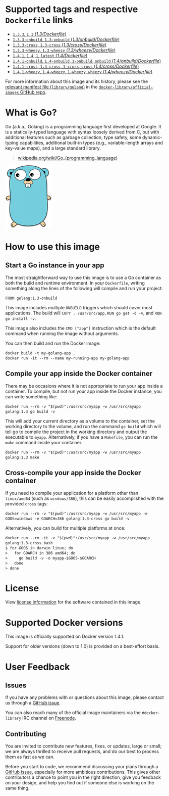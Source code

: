 # Supported tags and respective `Dockerfile` links

- [`1.3.3`, `1.3` (*1.3/Dockerfile*)](https://github.com/docker-library/golang/blob/2668a6b1db728588dec26cf74e7e7afa146fe5e6/1.3/Dockerfile)
- [`1.3.3-onbuild`, `1.3-onbuild` (*1.3/onbuild/Dockerfile*)](https://github.com/docker-library/golang/blob/4d4b14164e50c089a09b9364697749dc7f764824/1.3/onbuild/Dockerfile)
- [`1.3.3-cross`, `1.3-cross` (*1.3/cross/Dockerfile*)](https://github.com/docker-library/golang/blob/acc4ed5ba8dfad17bd484ac858950bc6a6f9acde/1.3/cross/Dockerfile)
- [`1.3.3-wheezy`, `1.3-wheezy` (*1.3/wheezy/Dockerfile*)](https://github.com/docker-library/golang/blob/2668a6b1db728588dec26cf74e7e7afa146fe5e6/1.3/wheezy/Dockerfile)
- [`1.4.1`, `1.4`, `1`, `latest` (*1.4/Dockerfile*)](https://github.com/docker-library/golang/blob/304244cfe374d3477e746c057a5ec4dcf7a47657/1.4/Dockerfile)
- [`1.4.1-onbuild`, `1.4-onbuild`, `1-onbuild`, `onbuild` (*1.4/onbuild/Dockerfile*)](https://github.com/docker-library/golang/blob/c1baf037d71331eb0b8d4c70cff4c29cf124c5e0/1.4/onbuild/Dockerfile)
- [`1.4.1-cross`, `1.4-cross`, `1-cross`, `cross` (*1.4/cross/Dockerfile*)](https://github.com/docker-library/golang/blob/90b57a935ad9275997fda8741a5a7864eb1d51b5/1.4/cross/Dockerfile)
- [`1.4.1-wheezy`, `1.4-wheezy`, `1-wheezy`, `wheezy` (*1.4/wheezy/Dockerfile*)](https://github.com/docker-library/golang/blob/304244cfe374d3477e746c057a5ec4dcf7a47657/1.4/wheezy/Dockerfile)

For more information about this image and its history, please see the [relevant
manifest file
(`library/golang`)](https://github.com/docker-library/official-images/blob/master/library/golang)
in the [`docker-library/official-images` GitHub
repo](https://github.com/docker-library/official-images).

# What is Go?

Go (a.k.a., Golang) is a programming language first developed at Google. It is a
statically-typed language with syntax loosely derived from C, but with
additional features such as garbage collection, type safety, some dynamic-typing
capabilities, additional built-in types (e.g., variable-length arrays and
key-value maps), and a large standard library.

> [wikipedia.org/wiki/Go_(programming_language)](http://en.wikipedia.org/wiki/Go_(programming_language))

![logo](https://raw.githubusercontent.com/docker-library/docs/master/golang/logo.png)

# How to use this image

## Start a Go instance in your app

The most straightforward way to use this image is to use a Go container as both
the build and runtime environment. In your `Dockerfile`, writing something along
the lines of the following will compile and run your project:

    FROM golang:1.3-onbuild

This image includes multiple `ONBUILD` triggers which should cover most
applications. The build will `COPY . /usr/src/app`, `RUN go get -d -v`, and `RUN
go install -v`.

This image also includes the `CMD ["app"]` instruction which is the default command
when running the image without arguments.

You can then build and run the Docker image:

    docker build -t my-golang-app .
    docker run -it --rm --name my-running-app my-golang-app

## Compile your app inside the Docker container

There may be occasions where it is not appropriate to run your app inside a
container. To compile, but not run your app inside the Docker instance, you can
write something like:

    docker run --rm -v "$(pwd)":/usr/src/myapp -w /usr/src/myapp golang:1.3 go build -v

This will add your current directory as a volume to the container, set the
working directory to the volume, and run the command `go build` which will tell
go to compile the project in the working directory and output the executable to
`myapp`. Alternatively, if you have a `Makefile`, you can run the `make` command
inside your container.

    docker run --rm -v "$(pwd)":/usr/src/myapp -w /usr/src/myapp golang:1.3 make

## Cross-compile your app inside the Docker container

If you need to compile your application for a platform other than `linux/amd64`
(such as `windows/386`), this can be easily accomplished with the provided
`cross` tags:

    docker run --rm -v "$(pwd)":/usr/src/myapp -w /usr/src/myapp -e GOOS=windows -e GOARCH=386 golang:1.3-cross go build -v

Alternatively, you can build for multiple platforms at once:

    docker run --rm -it -v "$(pwd)":/usr/src/myapp -w /usr/src/myapp golang:1.3-cross bash
    $ for GOOS in darwin linux; do
    >   for GOARCH in 386 amd64; do
    >     go build -v -o myapp-$GOOS-$GOARCH
    >   done
    > done

# License

View [license information](http://golang.org/LICENSE)
for the software contained in this image.

# Supported Docker versions

This image is officially supported on Docker version 1.4.1.

Support for older versions (down to 1.0) is provided on a best-effort basis.

# User Feedback

## Issues

If you have any problems with or questions about this image, please contact us
 through a [GitHub issue](https://github.com/docker-library/golang/issues).

You can also reach many of the official image maintainers via the
`#docker-library` IRC channel on [Freenode](https://freenode.net).

## Contributing

You are invited to contribute new features, fixes, or updates, large or small;
we are always thrilled to receive pull requests, and do our best to process them
as fast as we can.

Before you start to code, we recommend discussing your plans 
through a [GitHub issue](https://github.com/docker-library/golang/issues), especially for more ambitious
contributions. This gives other contributors a chance to point you in the right
direction, give you feedback on your design, and help you find out if someone
else is working on the same thing.
